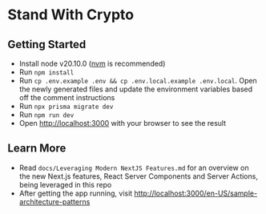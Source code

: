 # Stand With Crypto

## Getting Started

- Install node v20.10.0 ([nvm](https://github.com/nvm-sh/nvm) is recommended)
- Run `npm install`
- Run `cp .env.example .env && cp .env.local.example .env.local`. Open the newly generated files and update the environment variables based off the comment instructions
- Run `npx prisma migrate dev`
- Run `npm run dev`
- Open [http://localhost:3000](http://localhost:3000) with your browser to see the result

## Learn More

- Read `docs/Leveraging Modern NextJS Features.md` for an overview on the new Next.js features, React Server Components and Server Actions, being leveraged in this repo
- After getting the app running, visit [http://localhost:3000/en-US/sample-architecture-patterns](http://localhost:3000/en-US/sample-architecture-patterns)
